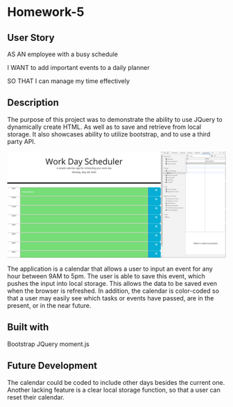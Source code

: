 # Homework-5

## User Story

AS AN employee with a busy schedule

I WANT to add important events to a daily planner

SO THAT I can manage my time effectively

## Description 

The purpose of this project was to demonstrate the ability to use JQuery to dynamically create HTML.  As well as to save and retrieve from local storage.  It also showcases ability to utilize bootstrap, and to use a third party API.  

![Alt text](./screenshot.jpg?raw=true "screenshot")

The application is a calendar that allows a user to input an event for any hour between 9AM to 5pm.  The user is able to save this event, which pushes the input into local storage.  This allows the data to be saved even when the browser is refreshed.  In addition, the calendar is color-coded so that a user may easily see which tasks or events have passed, are in the present, or in the near future.  

## Built with 
Bootstrap
JQuery
moment.js

## Future Development

The calendar could be coded to include other days besides the current one.  Another lacking feature is a clear local storage function, so that a user can reset their calendar.